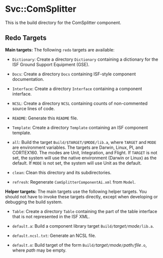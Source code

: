 # Svc::ComSplitter

This is the build directory for the ComSplitter component.

## Redo Targets

**Main targets:** The following `redo` targets are available:

* `Dictionary`: Create a directory `Dictionary` containing a dictionary for the ISF Ground Support Equipment (GSE).

* `Docs`: Create a directory `Docs` containing ISF-style component documentation.

* `Interface`: Create a directory `Interface` containing a component interface.

* `NCSL`: Create a directory `NCSL` containing counts of non-commented source lines of code.

* `README`: Generate this `README` file.

* `Template`: Create a directory `Template` containing an ISF component template.

* `all`: Build the target `Build/$TARGET/$MODE/lib.a`, where `TARGET` and `MODE` are environment variables. The targets are Darwin, Linux, PI, and CORTEX160. The modes are Unit, Integration, and Flight. If `TARGET` is not set, the system will use the native environment (Darwin or Linux) as the default. If `MODE` is not set, the system will use Unit as the default.

* `clean`: Clean this directory and its subdirectories.

* `refresh`: Regenerate `ComSplitterComponentAi.xml` from `Model`.

**Helper targets:** The main targets use the following helper targets.
  You should not have to invoke these targets directly,
  except when developing or debugging the build system.

* `Table`: Create a directory `Table` containing the part of the table interface that is not represented in the ISF XML.

* `default.a`: Build a component library target `Build/`*target*`/`*mode*`/lib.a`.

* `default.ncsl.txt`: Generate an NCSL file.

* `default.o`: Build target of the form `Build/`*target*`/`*mode*`/`*path*`/`*file*`.o`, where *path* may be empty.
